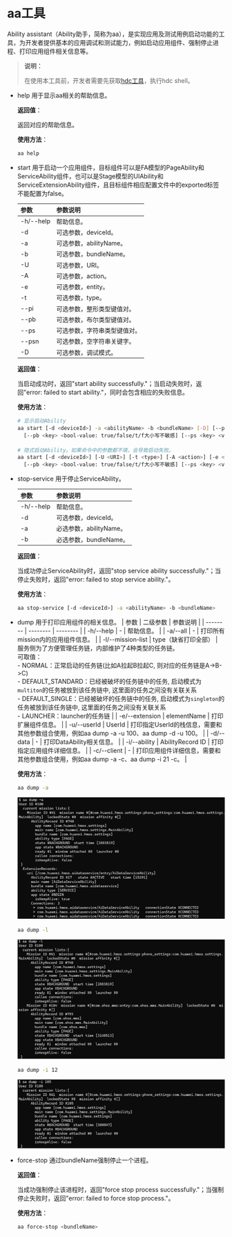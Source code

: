 # aa工具


Ability assistant（Ability助手，简称为aa），是实现应用及测试用例启动功能的工具，为开发者提供基本的应用调试和测试能力，例如启动应用组件、强制停止进程、打印应用组件相关信息等。

> **说明：**
>
> 在使用本工具前，开发者需要先获取[hdc工具](../../device-dev/subsystems/subsys-toolchain-hdc-guide.md)，执行hdc shell。


- help
  用于显示aa相关的帮助信息。

  **返回值**：

  返回对应的帮助信息。

  **使用方法**：

  
  ```bash
  aa help
  ```


- start
  用于启动一个应用组件，目标组件可以是FA模型的PageAbility和ServiceAbility组件，也可以是Stage模型的UIAbility和ServiceExtensionAbility组件，且目标组件相应配置文件中的exported标签不能配置为false。

  | 参数 | 参数说明              |
  | -------- |-------------------|
  | -h/--help | 帮助信息。             |
  | -d | 可选参数，deviceId。    |
  | -a | 可选参数，abilityName。 |
  | -b | 可选参数，bundleName。  |
  | -U  | 可选参数，URI。         |
  | -A  | 可选参数，action。      |
  | -e  | 可选参数，entity。      |
  | -t  | 可选参数，type。        |
  | --pi  | 可选参数，整形类型键值对。     |
  | --pb  | 可选参数，布尔类型键值对。     |
  | --ps  | 可选参数，字符串类型键值对。    |
  | --psn | 可选参数，空字符串关键字。     |
  | -D | 可选参数，调试模式。        |

  **返回值**：

  当启动成功时，返回"start ability successfully."；当启动失败时，返回"error: failed to start ability."，同时会包含相应的失败信息。

  **使用方法**：

  
  ```bash
  # 显示启动Ability
  aa start [-d <deviceId>] -a <abilityName> -b <bundleName> [-D] [--pi <key> <integer-value>] \
    [--pb <key> <bool-value: true/false/t/f大小写不敏感] [--ps <key> <value>] [--psn <key>]
  
  # 隐式启动Ability。如果命令中的参数都不填，会导致启动失败。
  aa start [-d <deviceId>] [-U <URI>] [-t <type>] [-A <action>] [-e <entity>] [-D] [--pi <key> <integer-value>] \
    [--pb <key> <bool-value: true/false/t/f大小写不敏感] [--ps <key> <value>] [--psn <key>]
  ```

- stop-service
  用于停止ServiceAbility。

  | 参数 | 参数说明 |
  | -------- | -------- |
  | -h/--help | 帮助信息。 |
  | -d | 可选参数，deviceId。 |
  | -a | 必选参数，abilityName。 |
  | -b | 必选参数，bundleName。 |

  **返回值**：

  当成功停止ServiceAbility时，返回"stop service ability successfully."；当停止失败时，返回"error: failed to stop service ability."。

  **使用方法**：

  
  ```bash
  aa stop-service [-d <deviceId>] -a <abilityName> -b <bundleName>
  ```

- dump
    用于打印应用组件的相关信息。
    | 参数 | 二级参数 | 参数说明 |
  | -------- | -------- | -------- |
  | -h/--help | - | 帮助信息。 |
  | -a/--all | - | 打印所有mission内的应用组件信息。 |
  | -l/--mission-list | type（缺省打印全部） | 服务侧为了方便管理任务链，内部维护了4种类型的任务链。<br/>可取值：<br/>-&nbsp;NORMAL：正常启动的任务链(比如A拉起B拉起C, 则对应的任务链是A->B->C)<br/>-&nbsp;DEFAULT_STANDARD：已经被破坏的任务链中的任务, 启动模式为`multiton`的任务被放到该任务链中, 这里面的任务之间没有关联关系<br/>-&nbsp;DEFAULT_SINGLE：已经被破坏的任务链中的任务, 启动模式为`singleton`的任务被放到该任务链中, 这里面的任务之间没有关联关系<br/>-&nbsp;LAUNCHER：launcher的任务链 |
  | -e/--extension | elementName | 打印扩展组件信息。 |
  | -u/--userId | UserId | 打印指定UserId的栈信息，需要和其他参数组合使用，例如aa&nbsp;dump&nbsp;-a&nbsp;-u&nbsp;100、aa&nbsp;dump&nbsp;-d&nbsp;-u&nbsp;100。 |
  | -d/--data | - | 打印DataAbility相关信息。 |
  | -i/--ability | AbilityRecord&nbsp;ID | 打印指定应用组件详细信息。 |
  | -c/--client | - | 打印应用组件详细信息，需要和其他参数组合使用，例如aa&nbsp;dump&nbsp;-a&nbsp;-c、aa&nbsp;dump&nbsp;-i&nbsp;21&nbsp;-c。 |

  **使用方法**：

  
  ```bash
  aa dump -a
  ```

  ![aa-dump-a](figures/aa-dump-a.png)

  
  ```bash
  aa dump -l
  ```

  ![aa-dump-l](figures/aa-dump-l.png)

  
  ```bash
  aa dump -i 12
  ```

  ![aa-dump-i](figures/aa-dump-i.png)

- force-stop
  通过bundleName强制停止一个进程。

  **返回值**：

  当成功强制停止该进程时，返回"force stop process successfully."；当强制停止失败时，返回"error: failed to force stop process."。

  **使用方法**：

  
  ```bash
  aa force-stop <bundleName>
  ```
